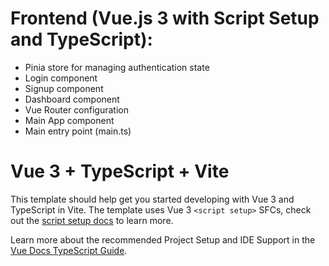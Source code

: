 # Frontend (Vue.js 3 with Script Setup and TypeScript):

- Pinia store for managing authentication state
- Login component
- Signup component
- Dashboard component
- Vue Router configuration
- Main App component
- Main entry point (main.ts)

# Vue 3 + TypeScript + Vite

This template should help get you started developing with Vue 3 and TypeScript in Vite. The template uses Vue 3 `<script setup>` SFCs, check out the [script setup docs](https://v3.vuejs.org/api/sfc-script-setup.html#sfc-script-setup) to learn more.

Learn more about the recommended Project Setup and IDE Support in the [Vue Docs TypeScript Guide](https://vuejs.org/guide/typescript/overview.html#project-setup).
